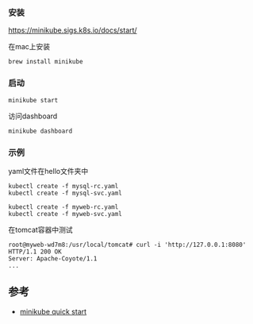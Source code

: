 ### 安装

https://minikube.sigs.k8s.io/docs/start/

在mac上安装

```
brew install minikube
```

### 启动

```
minikube start
```

访问dashboard

```
minikube dashboard
```

### 示例

yaml文件在hello文件夹中

```
kubectl create -f mysql-rc.yaml
kubectl create -f mysql-svc.yaml

kubectl create -f myweb-rc.yaml
kubectl create -f myweb-svc.yaml
```

在tomcat容器中测试

```
root@myweb-wd7m8:/usr/local/tomcat# curl -i 'http://127.0.0.1:8080'
HTTP/1.1 200 OK
Server: Apache-Coyote/1.1
...
```

## 参考

- [minikube quick start](https://minikube.sigs.k8s.io/docs/start/)
